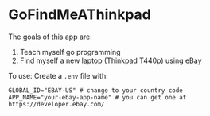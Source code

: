 # GoFindMeAThinkpad

The goals of this app are:
1. Teach myself go programming
2. Find myself a new laptop (Thinkpad T440p) using eBay

To use:
Create a `.env` file with:

```
GLOBAL_ID="EBAY-US" # change to your country code
APP_NAME="your-ebay-app-name" # you can get one at https://developer.ebay.com/
```

